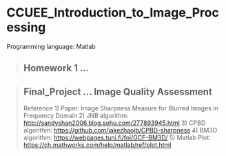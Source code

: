 # CCUEE_Introduction_to_Image_Processing
Programming language: Matlab

> ## Homework 1 ... 

> ## Final_Project ... Image Quality Assessment
> Reference 
>     1) Paper: Image Sharpness Measure for Blurred Images in Frequency Domain 
>     2) JNB algorithm: http://sandyshan2006.blog.sohu.com/277893945.html 
>     3) CPBD algorithm: https://github.com/jakezhaojb/CPBD-sharpness 
>     4) BM3D algorithm: https://webpages.tuni.fi/foi/GCF-BM3D/ 
>     5) Matlab Plot: https://ch.mathworks.com/help/matlab/ref/plot.html
